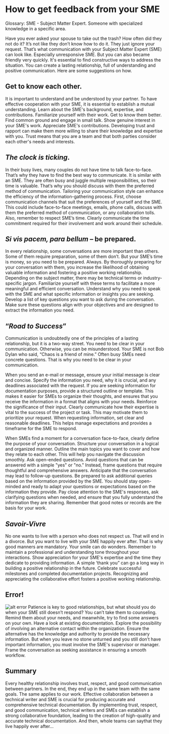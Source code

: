 # How to get feedback from your SME<!-- omit in toc -->

Glossary:
SME - Subject Matter Expert. Someone with specialized knowledge in a specific area.


Have you ever asked your spouse to take out the trash? How often did they not do it? It’s not like they don’t know how to do it.  They just ignore your request. That’s what communication with your Subject Matter Expert (SME) can look like. Especially unresponsive SME. But you can also became friendly very quickly. It's essential to find constructive ways to address the situation. You can create a lasting relationship, full of understanding and positive communication. Here are some suggestions on how. 

## Get to know each other.

It is important to understand and be understood by your partner. To have effective cooperation with your SME, it is essential to establish a mutual understanding. Learn about the SME's background, expertise, and contributions. Familiarize yourself with their work. Get to know them better. Find common ground and engage in small talk. Show genuine interest in your SME's work. Appreciate SME's contributions. Developing trust and rapport can make them more willing to share their knowledge and expertise with you. Trust means that you are a team and that both parties consider each other's needs and interests. 

## *The clock is ticking*.

In their busy lives, many couples do not have time to talk face-to-face. That’s why they have to find the best way to communicate. It is similar with an SME. They are often busy and juggle multiple responsibilities, so their time is valuable. That’s why you should discuss with them the preferred method of communication. Tailoring your communication style can enhance the efficiency of the information-gathering process. First, choose communication channels that suit the preferences of yourself and the SME. This could include face-to-face meetings, emails, phone calls, discuss with them the preferred method of communication, or any collaboration tolls. Also, remember to respect SME’s time. Clearly communicate the time commitment required for their involvement and work around their schedule. 

## *Si vis pacem, para bellum* – be prepared.


In every relationship, some conversations are more important than others. Some of them require preparation, some of them don’t. But your SME’s time is money, so you need to be prepared. Always. By thoroughly preparing for your conversation with them, you increase the likelihood of obtaining valuable information and fostering a positive working relationship. Depending on the subject matter, there may be technical terms or industry-specific jargon. Familiarize yourself with these terms to facilitate a more meaningful and efficient conversation. Understand why you need to speak with the SME and what specific information or insights you are seeking. Develop a list of key questions you want to ask during the conversation. Make sure these questions align with your objectives and are designed to extract the information you need.

## “*Road to Success*”

Communication is undoubtedly one of the principles of a lasting relationship, but it is a two-way street. You need to be clear in your communication. Otherwise, you can be misunderstood. Your SME is not Bob Dylan who said, “Chaos is a friend of mine.” Often busy SMEs need concrete questions. That is why you need to be clear in your communication. 

When you send an e-mail or message, ensure your initial message is clear and concise. Specify the information you need, why it is crucial, and any deadlines associated with the request. If you are seeking information for documentation purposes, provide a structured outline or template. This makes it easier for SMEs to organize their thoughts, and ensures that you receive the information in a format that aligns with your needs. Reinforce the significance of their input. Clearly communicate how their expertise is vital to the success of the project or task. This may motivate them to prioritize your request. When requesting information, set clear and reasonable deadlines. This helps manage expectations and provides a timeframe for the SME to respond.

When SMEs find a moment for a conversation face-to-face, clearly define the purpose of your conversation. Structure your conversation in a logical and organized manner. Outline the main topics you want to cover and how they relate to each other. This will help you navigate the discussion smoothly. Ask open-ended questions. Avoid questions that can be answered with a simple "yes" or "no." Instead, frame questions that require thoughtful and comprehensive answers. Anticipate that the conversation may lead to follow-up questions. Be prepared to ask additional queries based on the information provided by the SME. You should stay open-minded and ready to adapt your questions or expectations based on the information they provide. Pay close attention to the SME's responses, ask clarifying questions when needed, and ensure that you fully understand the information they are sharing. Remember that good notes or records are the basis for your work. 

## *Savoir-Vivre*

No one wants to live with a person who does not respect us. That will end in a divorce. But you want to live with your SME happily ever after. That is why good manners are mandatory. Your smile can do wonders. Remember to maintain a professional and understanding tone throughout your interactions. Show appreciation for your SME's expertise and the time they dedicate to providing information. A simple ‘thank you” can go a long way in building a positive relationship in the future. Celebrate successful milestones and completed documentation projects. Recognizing and appreciating the collaborative effort fosters a positive working relationship.

## Error!
 ![alt error](error.jpg)
Patience is key to good relationships, but what should you do when your SME still doesn’t respond? You can’t take them to counseling. Remind them about your needs, and meanwhile, try to find some answers on your own. Have a look at existing documentation. Explore the possibility of involving an alternative contact within the organization. Ensure the alternative has the knowledge and authority to provide the necessary information. But when you leave no stone unturned and you still don’t have important information, you must involve the SME's supervisor or manager. Frame the conversation as seeking assistance in ensuring a smooth workflow. 

## Summary

Every healthy relationship involves trust, respect, and good communication between partners. In the end, they end up in the same team with the same goals. The same applies to our work. Effective collaboration between a technical writer and SME is crucial for producing accurate and comprehensive technical documentation. By implementing trust, respect, and good communication, technical writers and SMEs can establish a strong collaborative foundation, leading to the creation of high-quality and accurate technical documentation. And then, whole teams can saythat they live happily ever after...


